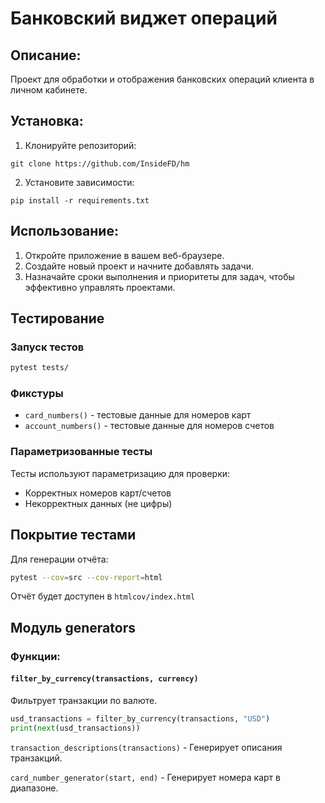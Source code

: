 # Банковский виджет операций

## Описание:

Проект для обработки и отображения банковских операций клиента в личном кабинете.

## Установка:

1. Клонируйте репозиторий:
```
git clone https://github.com/InsideFD/hm
```
2. Установите зависимости:
```
pip install -r requirements.txt
```

## Использование:

1. Откройте приложение в вашем веб-браузере.
2. Создайте новый проект и начните добавлять задачи.
3. Назначайте сроки выполнения и приоритеты для задач, чтобы эффективно управлять проектами.

## Тестирование

### Запуск тестов
```bash
pytest tests/
```

### Фикстуры
- `card_numbers()` - тестовые данные для номеров карт
- `account_numbers()` - тестовые данные для номеров счетов

### Параметризованные тесты
Тесты используют параметризацию для проверки:
- Корректных номеров карт/счетов
- Некорректных данных (не цифры)

## Покрытие тестами

Для генерации отчёта:
```bash
pytest --cov=src --cov-report=html
```

Отчёт будет доступен в `htmlcov/index.html`

## Модуль generators

### Функции:

#### `filter_by_currency(transactions, currency)`
Фильтрует транзакции по валюте.

```python
usd_transactions = filter_by_currency(transactions, "USD")
print(next(usd_transactions))
```

`transaction_descriptions(transactions)` - Генерирует описания транзакций.

`card_number_generator(start, end)` - Генерирует номера карт в диапазоне.
